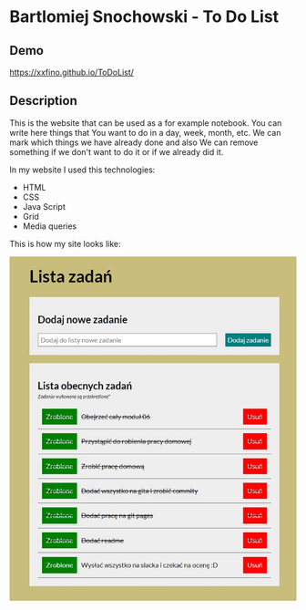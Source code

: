 # Bartlomiej Snochowski - To Do List

## Demo

https://xxfino.github.io/ToDoList/

## Description

This is the website that can be used as a for example notebook. You can write here things that You want to do in a day, week, month, etc. We can mark which things 
we have already done and also We can remove something if we don't want to do it or if we already did it. 

In my website I used this technologies:
- HTML
- CSS
- Java Script
- Grid
- Media queries

This is how my site looks like: 

![Sample](images/pagePhoto.jpg)
